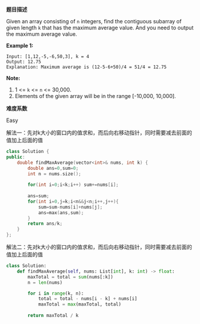 **题目描述**   

Given an array consisting of `n` integers, find the contiguous subarray of given length `k` that has the maximum average value. And you need to output the maximum average value.

**Example 1:**

```
Input: [1,12,-5,-6,50,3], k = 4
Output: 12.75
Explanation: Maximum average is (12-5-6+50)/4 = 51/4 = 12.75
```

 

**Note:**

1. 1 <= `k` <= `n` <= 30,000.
2. Elements of the given array will be in the range [-10,000, 10,000].

**难度系数**    

Easy

解法一：先对k大小的窗口内的值求和，而后向右移动指针，同时需要减去前面的值加上后面的值

```c++
class Solution {
public:
    double findMaxAverage(vector<int>& nums, int k) {
        double ans=0,sum=0;
        int n = nums.size();
        
        for(int i=0;i<k;i++) sum+=nums[i];
        
        ans=sum;
        for(int i=0,j=k;i<n&&j<n;i++,j++){
            sum=sum-nums[i]+nums[j];
            ans=max(ans,sum);
        }
        return ans/k;
    }
};
```

解法二：先对k大小的窗口内的值求和，而后向右移动指针，同时需要减去前面的值加上后面的值

```python
class Solution:
    def findMaxAverage(self, nums: List[int], k: int) -> float:
        maxTotal = total = sum(nums[:k])
        n = len(nums)

        for i in range(k, n):
            total = total - nums[i - k] + nums[i]
            maxTotal = max(maxTotal, total)
        
        return maxTotal / k
```

